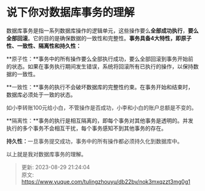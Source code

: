 # 说下你对数据库事务的理解

数据库事务是指一系列数据库操作的逻辑单元，这些操作要么**全部成功执行**，**要么全部回滚**。它的目的是确保数据的一致性和完整性。**事务具备4大特性，即原子性、一致性、隔离性和持久性：**

**<font style="color:rgb(51,51,51);">原子性：</font>**事务中的所有操作要么全部执行成功，要么全部回滚到事务开始前的状态。如果在事务执行期间发生错误，系统将回滚所有已执行的操作，以保持数据的一致性。

**<font style="color:rgb(51,51,51);">一致性：</font>**事务的执行不会破坏数据库的完整性约束。在事务开始和结束时，数据库必须处于一致的状态。 

<font style="color:rgb(51,51,51);">如小李转账100元给小白，不管操作是否成功，小李和小白的账户总额是不变的。 </font>

**<font style="color:rgb(51,51,51);">隔离性：</font>**事务的执行是相互隔离的，即每个事务对其他事务是透明的。并发执行的多个事务不会相互干扰，每个事务感知不到其他事务的存在。

**<font style="color:rgb(51,51,51);">持久性：</font>**<font style="color:rgb(51,51,51);">一旦事务提交成功，事务中的所有操作都必须持久化到数据库中。</font>

<font style="color:rgb(51,51,51);">以上就是我对数据库事务的理解。</font>



> 更新: 2023-08-29 21:24:04  
> 原文: <https://www.yuque.com/tulingzhouyu/db22bv/nok3mxqzzt3mg0g1>